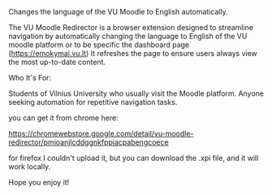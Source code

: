 Changes the language of the VU Moodle to English automatically.

The VU Moodle Redirector is a browser extension designed to streamline navigation by automatically changing the language to English of the VU moodle platform or to be specific the dashboard page (https://emokymai.vu.lt) It refreshes the page to ensure users always view the most up-to-date content.

Who It's For:

Students of Vilnius University who usually visit the Moodle platform.
Anyone seeking automation for repetitive navigation tasks.

you can get it from chrome here: 

https://chromewebstore.google.com/detail/vu-moodle-redirector/pmioanjlcddggnkfppiacpabengcoece


for firefox I couldn't upload it, but you can download the .xpi file, and it will work locally.



Hope you enjoy it!
